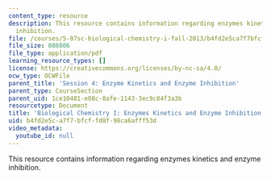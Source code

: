 ```yaml
---
content_type: resource
description: This resource contains information regarding enzymes kinetics and enzyme
  inhibition.
file: /courses/5-07sc-biological-chemistry-i-fall-2013/b4fd2e5ca7f7bfcffd8f98ca6afff53d_MIT5_07SCF13_Lec7_8.pdf
file_size: 808806
file_type: application/pdf
learning_resource_types: []
license: https://creativecommons.org/licenses/by-nc-sa/4.0/
ocw_type: OCWFile
parent_title: 'Session 4: Enzyme Kinetics and Enzyme Inhibition'
parent_type: CourseSection
parent_uid: 1ce10481-e08c-8afe-1143-3ec9c84f3a3b
resourcetype: Document
title: 'Biological Chemistry I: Enzymes Kinetics and Enzyme Inhibition'
uid: b4fd2e5c-a7f7-bfcf-fd8f-98ca6afff53d
video_metadata:
  youtube_id: null
---
```

This resource contains information regarding enzymes kinetics and enzyme inhibition.